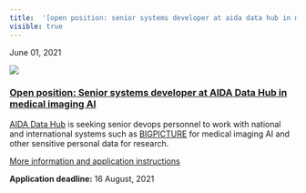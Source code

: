```yaml
---
title:  '[open position: senior systems developer at aida data hub in medical imaging ai](<> "permalink for open position: senior systems developer at aida data hub in medical imaging ai")'
visible: true
---
```

    

June 01, 2021

[![](/assets/img/logos/icon-share-twitter.png)](<https://twitter.com/share?url=https://nbis.se/news/2021/06/01/position-systems-developer/> "Tweet it!")

###  [Open position: Senior systems developer at AIDA Data Hub in medical imaging AI](<> "Permalink for Open position: Senior systems developer at AIDA Data Hub in medical imaging AI")

[AIDA Data Hub](<https://datahub.aida.scilifelab.se/>) is seeking senior devops personnel to work with national and international systems such as [BIGPICTURE](<https://www.bigpicture.eu/>) for medical imaging AI and other sensitive personal data for research.

[More information and application instructions](<https://liu.se/en/work-at-liu/vacancies?rmpage=job&rmjob=16867&rmlang=UK>)

**Application deadline:** 16 August, 2021
